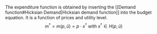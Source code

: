 The expenditure function is obtained by inserting the [[Demand function#Hicksian Demand|Hicksian demand function]] into the budget equation. It is a function of prices and utility level.
$$m^* = m(p,\bar u) = p\cdot x^* \text{ with } x^* \in H(p,\bar u)$$
